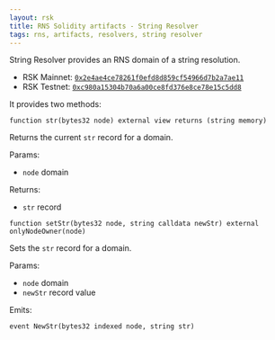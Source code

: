 ```yaml
---
layout: rsk
title: RNS Solidity artifacts - String Resolver
tags: rns, artifacts, resolvers, string resolver
---
```


String Resolver provides an RNS domain of a string resolution.

- RSK Mainnet: [`0x2e4ae4ce78261f0efd8d859cf54966d7b2a7ae11`](https://explorer.rsk.co/address/0x2e4ae4ce78261f0efd8d859cf54966d7b2a7ae11)
- RSK Testnet: [`0xc980a15304b70a6a00ce8fd376e8ce78e15c5dd8`](https://explorer.testnet.rsk.co/address/0xc980a15304b70a6a00ce8fd376e8ce78e15c5dd8)

It provides two methods:

```solidity
function str(bytes32 node) external view returns (string memory)
```

Returns the current `str` record for a domain.

Params:

- `node` domain

Returns:

- `str` record

```solidity
function setStr(bytes32 node, string calldata newStr) external onlyNodeOwner(node)
```

Sets the `str` record for a domain.

Params:

- `node` domain
- `newStr` record value

Emits:

```solidity
event NewStr(bytes32 indexed node, string str)
```
